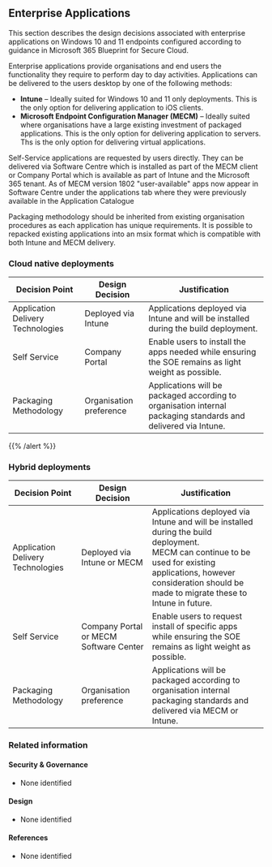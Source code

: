 Enterprise Applications
---

This section describes the design decisions associated with enterprise applications on Windows 10 and 11 endpoints configured according to guidance in Microsoft 365 Blueprint for Secure Cloud.

Enterprise applications provide organisations and end users the functionality they require to perform day to day activities. Applications can be delivered to the users desktop by one of the following methods:

* **Intune** – Ideally suited for Windows 10 and 11 only deployments. This is the only option for delivering application to iOS clients.
* **Microsoft Endpoint Configuration Manager (MECM)** – Ideally suited where organisations have a large existing investment of packaged applications. This is the only option for delivering application to servers. Ths is the only option for delivering virtual applications. 

Self-Service applications are requested by users directly. They can be delivered via Software Centre which is installed as part of the MECM client or Company Portal which is available as part of Intune and the Microsoft 365 tenant. As of MECM version 1802 "user-available" apps now appear in Software Centre under the applications tab where they were previously available in the Application Catalogue

Packaging methodology should be inherited from existing organisation procedures as each application has unique requirements. It is possible to repacked existing applications into an msix format which is compatible with both Intune and MECM delivery.

### Cloud native deployments

| Decision Point                    | Design Decision         | Justification                                                                                                  |
|-----------------------------------|-------------------------|----------------------------------------------------------------------------------------------------------------|
| Application Delivery Technologies | Deployed via Intune     | Applications deployed via Intune and will be installed during the build deployment.                            |
| Self Service                      | Company Portal          | Enable users to install the apps needed while ensuring the SOE remains as light weight as possible.             |
| Packaging Methodology             | Organisation preference | Applications will be packaged according to organisation internal packaging standards and delivered via Intune. |

{{% /alert %}}

### Hybrid deployments

| Decision Point                    | Design Decision                        | Justification                                                                                                                                                                                                             |
|-----------------------------------|----------------------------------------|---------------------------------------------------------------------------------------------------------------------------------------------------------------------------------------------------------------------------|
| Application Delivery Technologies | Deployed via Intune or MECM            | Applications deployed via Intune and will be installed during the build deployment.<br>MECM can continue to be used for existing applications, however consideration should be made to migrate these to Intune in future. |
| Self Service                      | Company Portal or MECM Software Center | Enable users to request install of specific apps while ensuring the SOE remains as light weight as possible.                                                                                                               |
| Packaging Methodology             | Organisation preference                | Applications will be packaged according to organisation internal packaging standards and delivered via MECM or Intune.                                                                                                    |

### Related information

#### Security & Governance

* None identified

#### Design

* None identified

#### References

* None identified
